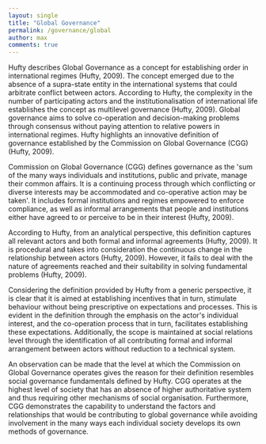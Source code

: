 ```yaml
---
layout: single
title: "Global Governance"
permalink: /governance/global
author: max
comments: true
---
```


Hufty describes Global Governance as a concept for establishing order in international regimes (Hufty, 2009).  The concept emerged due to the absence of a supra-state entity in the international systems that could arbitrate conflict between actors. According to Hufty, the complexity in the number of participating actors and the institutionalisation of international life establishes the concept as multilevel governance (Hufty, 2009). Global governance aims to solve co-operation and decision-making problems through consensus without paying attention to relative powers in international regimes. Hufty highlights an innovative definition of governance established by the Commission on Global Governance (CGG) (Hufty, 2009).

Commission on Global Governance (CGG) defines governance as the 'sum of the many ways individuals and institutions, public and private, manage their common affairs. It is a continuing process through which conflicting or diverse interests may be accommodated and co-operative action may be taken'. It includes formal institutions and regimes empowered to enforce compliance, as well as informal arrangements that people and institutions either have agreed to or perceive to be in their interest (Hufty, 2009).

According to Hufty, from an analytical perspective, this definition captures all relevant actors and both formal and informal agreements (Hufty, 2009). It is procedural and takes into consideration the continuous change in the relationship between actors (Hufty, 2009). However, it fails to deal with the nature of agreements reached and their suitability in solving fundamental problems (Hufty, 2009).

Considering the definition provided by Hufty from a generic perspective, it is clear that it is aimed at establishing incentives that in turn, stimulate behaviour without being prescriptive on expectations and processes. This is evident in the definition through the emphasis on the actor's individual interest, and the co-operation process that in turn, facilitates establishing these expectations. Additionally, the scope is maintained at social relations level through the identification of all contributing formal and informal arrangement between actors without reduction to a technical system.

An observation can be made that the level at which the Commission on Global Governance operates gives the reason for their definition resembles social governance fundamentals defined by Hufty. CGG operates at the highest level of society that has an absence of higher authoritative system and thus requiring other mechanisms of social organisation. Furthermore, CGG demonstrates the capability to understand the factors and relationships that would be contributing to global governance while avoiding involvement in the many ways each individual society develops its own methods of governance.

